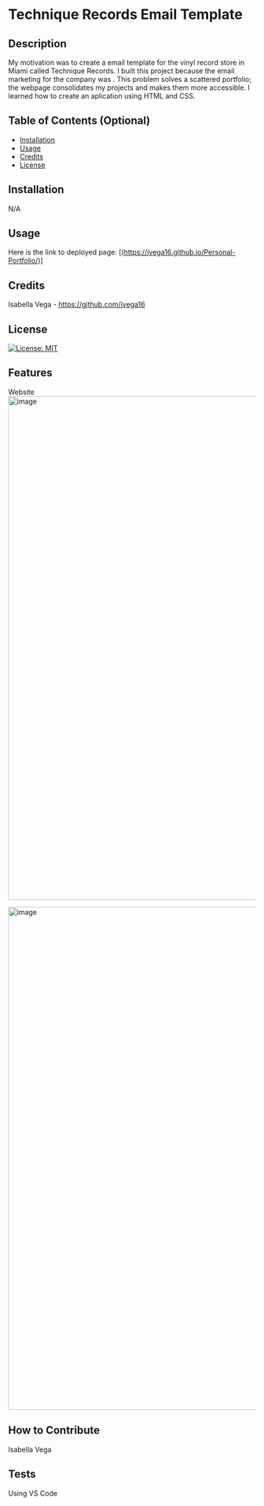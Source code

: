 # Technique Records Email Template


## Description

My motivation was to create a email template for the vinyl record store in Miami called Technique Records. I built this project because the email marketing for the company was . This problem solves a scattered portfolio; the webpage consolidates my projects and makes them more accessible. I learned how to create an aplication using HTML and CSS.

## Table of Contents (Optional)

- [Installation](#installation)
- [Usage](#usage)
- [Credits](#credits)
- [License](#license)

## Installation

N/A

## Usage

Here is the link to deployed page: [(https://ivega16.github.io/Personal-Portfolio/)]

## Credits

Isabella Vega - https://github.com/ivega16

## License

[![License: MIT](https://img.shields.io/badge/License-MIT-yellow.svg)](https://opensource.org/licenses/MIT)


## Features

Website
<img width="1023" alt="image" src="https://github.com/ivega16/Personal-Portfolio/assets/99403219/3f75fa63-654f-4db4-b779-9101d558b74d">

<img width="1021" alt="image" src="https://github.com/ivega16/Personal-Portfolio/assets/99403219/b622481f-2c0f-4798-a00a-fe0d1055993f">




## How to Contribute

Isabella Vega

## Tests

Using VS Code